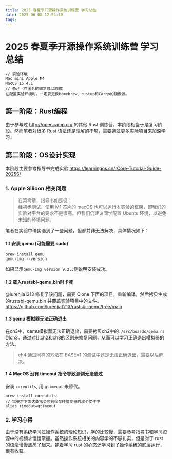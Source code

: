 ```yaml
---
title: 2025 春夏季开源操作系统训练营 学习总结
date: 2025-06-08 12:54:10
tags:
---
```

# 2025 春夏季开源操作系统训练营 学习总结
```
// 实验环境
Mac mini Apple M4
MacOS 15.4.1
// 备注（在国外的同学可以忽略）
在配置实验环境时，一定要更换Homebrew、rustup和Cargo的镜像源。
```

## 第一阶段：Rust编程
由于参与过 http://opencamp.cn/ 的其他 Rust 训练营，本阶段相当于是复习阶段。然而笔者对很多 Rust 语法还是理解的不够，需要通过更多实际项目来加深学习。

## 第二阶段：OS设计实现
本阶段主要参考指导书完成实验 https://learningos.cn/rCore-Tutorial-Guide-2025S/ 

###  1. Apple Silicon 相关问题
> 在第零章，指导书如是说：  
>经初步测试，使用 M1 芯片的 macOS 也可以运行本实验的框架，即我们的实验对平台的要求不是很高。但我们仍建议同学配置 Ubuntu 环境，以避免未知的环境问题。

笔者在实验中确实遇到了一些问题，但都并非无法解决，具体情况如下：

#### 1.1 安装 qemu (可能需要 sudo)
```
brew install qemu
qemu-img --version
```
如果显示`qemu-img version 9.2.3`则说明安装成功。

#### 1.2 载入rustsbi-qemu.bin时卡死  
@lurenjia1213 修复了该问题，需要 Clone 下面的项目，重新编译，然后拷贝生成的rustsbi-qemu.bin 并覆盖实验项目中的文件。
https://github.com/lurenjia1213/rustsbi-qemu/tree/main

#### 1.3 qemu 模拟器无法正确退出
在ch3中，qemu模拟器无法正确退出，需要拷贝ch2中的`./src/boards/qemu.rs`到ch3。通过对比ch2和ch3的区别来修复问题，从而可以学习正确退出模拟器的方法。
> ch4 通过同样的方法在 BASE=1 的测试中还是无法正确退出，需要以后解决。

#### 1.4 MacOS 没有 timeout 指令导致测例无法通过
安装 `coreutils`, 用 `gtimeout` 来替代。
```
brew install coreutils
// 需要将下面这条指令写到保存环境变量的那个文件中
alias timeout=gtimeout 
```


### 2. 学习心得
由于没有系统学习过操作系统的理论知识，学的比较慢，需要参考指导书和学习资源中的视频才慢慢掌握。虽然操作系统相关的内容学的不够扎实，但是对于 rust 的语法慢慢熟悉了起来。抱着学习 rust 的心态还学习到了操作系统的底层运行，很有收获。